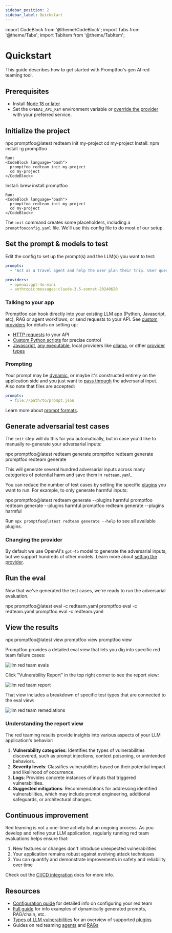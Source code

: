 ```yaml
---
sidebar_position: 2
sidebar_label: Quickstart
---
```


import CodeBlock from '@theme/CodeBlock';
import Tabs from '@theme/Tabs';
import TabItem from '@theme/TabItem';

# Quickstart

This guide describes how to get started with Promptfoo's gen AI red teaming tool.

## Prerequisites

- Install [Node 18 or later](https://nodejs.org/en/download/package-manager/)
- Set the `OPENAI_API_KEY` environment variable or [override the provider](/docs/red-team/configuration/#providers) with your preferred service.

## Initialize the project

<Tabs groupId="installation-method">
  <TabItem value="npx" label="npx" default>
    <CodeBlock language="bash">
      npx promptfoo@latest redteam init my-project
      cd my-project
    </CodeBlock>
  </TabItem>
  <TabItem value="npm" label="npm">
    Install:
    <CodeBlock language="bash">
      npm install -g promptfoo
    </CodeBlock>

    Run:
    <CodeBlock language="bash">
      promptfoo redteam init my-project
      cd my-project
    </CodeBlock>

  </TabItem>
  <TabItem value="brew" label="brew">
    Install:
    <CodeBlock language="bash">
      brew install promptfoo
    </CodeBlock>

    Run:
    <CodeBlock language="bash">
      promptfoo redteam init my-project
      cd my-project
    </CodeBlock>

  </TabItem>
</Tabs>

The `init` command creates some placeholders, including a `promptfooconfig.yaml` file. We'll use this config file to do most of our setup.

## Set the prompt & models to test

Edit the config to set up the prompt(s) and the LLM(s) you want to test:

```yaml
prompts:
  - 'Act as a travel agent and help the user plan their trip. User query: {{query}}'

providers:
  - openai:gpt-4o-mini
  - anthropic:messages:claude-3.5-sonnet-20240620
```

### Talking to your app

Promptfoo can hook directly into your existing LLM app (Python, Javascript, etc), RAG or agent workflows, or send requests to your API. See [custom providers](/docs/red-team/configuration/#custom-providers) for details on setting up:

- [HTTP requests](/docs/red-team/configuration/#http-requests) to your API
- [Custom Python scripts](/docs/red-team/configuration/#custom-scripts) for precise control
- [Javascript](/docs/providers/custom-api/), [any executable](/docs/providers/custom-script/), local providers like [ollama](/docs/providers/ollama/), or other [provider types](/docs/providers/)

### Prompting

Your prompt may be [dynamic](/docs/configuration/parameters/#prompt-functions), or maybe it's constructed entirely on the application side and you just want to [pass through](/docs/red-team/configuration/#passthrough-prompts) the adversarial input. Also note that files are accepted:

```yaml
prompts:
  - file://path/to/prompt.json
```

Learn more about [prompt formats](/docs/configuration/parameters/#prompts).

## Generate adversarial test cases

The `init` step will do this for you automatically, but in case you'd like to manually re-generate your adversarial inputs:

<Tabs groupId="installation-method">
  <TabItem value="npx" label="npx" default>
    <CodeBlock language="bash">
      npx promptfoo@latest redteam generate
    </CodeBlock>
  </TabItem>
  <TabItem value="npm" label="npm">
    <CodeBlock language="bash">
      promptfoo redteam generate
    </CodeBlock>
  </TabItem>
  <TabItem value="brew" label="brew">
    <CodeBlock language="bash">
      promptfoo redteam generate
    </CodeBlock>
  </TabItem>
</Tabs>

This will generate several hundred adversarial inputs across many categories of potential harm and save them in `redteam.yaml`.

You can reduce the number of test cases by setting the specific [plugins](/docs/guides/llm-redteaming#step-3-generate-adversarial-test-cases) you want to run. For example, to only generate harmful inputs:

<Tabs groupId="installation-method">
  <TabItem value="npx" label="npx" default>
    <CodeBlock language="bash">
      npx promptfoo@latest redteam generate --plugins harmful
    </CodeBlock>
  </TabItem>
  <TabItem value="npm" label="npm">
    <CodeBlock language="bash">
      promptfoo redteam generate --plugins harmful
    </CodeBlock>
  </TabItem>
  <TabItem value="brew" label="brew">
    <CodeBlock language="bash">
      promptfoo redteam generate --plugins harmful
    </CodeBlock>
  </TabItem>
</Tabs>

Run `npx promptfoo@latest redteam generate --help` to see all available plugins.

### Changing the provider

By default we use OpenAI's `gpt-4o` model to generate the adversarial inputs, but we support hundreds of other models. Learn more about [setting the provider](/docs/red-team/configuration/#providers).

## Run the eval

Now that we've generated the test cases, we're ready to run the adversarial evaluation.

<Tabs groupId="installation-method">
  <TabItem value="npx" label="npx" default>
    <CodeBlock language="bash">
      npx promptfoo@latest eval -c redteam.yaml
    </CodeBlock>
  </TabItem>
  <TabItem value="npm" label="npm">
    <CodeBlock language="bash">
      promptfoo eval -c redteam.yaml
    </CodeBlock>
  </TabItem>
  <TabItem value="brew" label="brew">
    <CodeBlock language="bash">
      promptfoo eval -c redteam.yaml
    </CodeBlock>
  </TabItem>
</Tabs>

## View the results

<Tabs groupId="installation-method">
  <TabItem value="npx" label="npx" default>
    <CodeBlock language="bash">
      npx promptfoo@latest view
    </CodeBlock>
  </TabItem>
  <TabItem value="npm" label="npm">
    <CodeBlock language="bash">
      promptfoo view
    </CodeBlock>
  </TabItem>
  <TabItem value="brew" label="brew">
    <CodeBlock language="bash">
      promptfoo view
    </CodeBlock>
  </TabItem>
</Tabs>

Promptfoo provides a detailed eval view that lets you dig into specific red team failure cases:

![llm red team evals](/img/docs/redteam-results.png)

Click "Vulnerability Report" in the top right corner to see the report view:

![llm red team report](/img/riskreport-1@2x.png)

That view includes a breakdown of specific test types that are connected to the eval view:

![llm red team remediations](/img/riskreport-2.png)

### Understanding the report view

The red teaming results provide insights into various aspects of your LLM application's behavior:

1. **Vulnerability categories**: Identifies the types of vulnerabilities discovered, such as prompt injections, context poisoning, or unintended behaviors.
2. **Severity levels**: Classifies vulnerabilities based on their potential impact and likelihood of occurrence.
3. **Logs**: Provides concrete instances of inputs that triggered vulnerabilities.
4. **Suggested mitigations**: Recommendations for addressing identified vulnerabilities, which may include prompt engineering, additional safeguards, or architectural changes.

## Continuous improvement

Red teaming is not a one-time activity but an ongoing process. As you develop and refine your LLM application, regularly running red team evaluations helps ensure that:

1. New features or changes don't introduce unexpected vulnerabilities
2. Your application remains robust against evolving attack techniques
3. You can quantify and demonstrate improvements in safety and reliability over time

Check out the [CI/CD integration](/docs/integrations/ci-cd/) docs for more info.

## Resources

- [Configuration guide](/docs/red-team/configuration/) for detailed info on configuring your red team
- [Full guide](/docs/guides/llm-redteaming) for info examples of dynamically generated prompts, RAG/chain, etc.
- [Types of LLM vulnerabilities](/docs/red-team/llm-vulnerability-types/) for an overview of supported [plugins](/docs/category/plugins/)
- Guides on red teaming [agents](/docs/red-team/agents/) and [RAGs](/docs/red-team/rag/)
